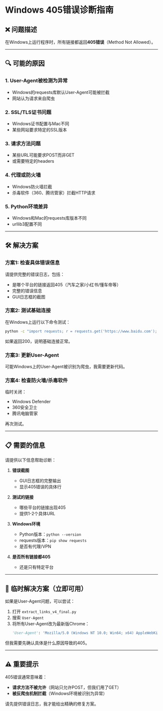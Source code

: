 # Windows 405错误诊断指南

## ❌ 问题描述

在Windows上运行程序时，所有链接都返回**405错误**（Method Not Allowed）。

---

## 🔍 可能的原因

### 1. **User-Agent被检测为异常**
- Windows的requests库默认User-Agent可能被拦截
- 网站认为请求来自爬虫

### 2. **SSL/TLS证书问题**
- Windows证书配置与Mac不同
- 某些网站要求特定的SSL版本

### 3. **请求方法问题**
- 某些URL可能要求POST而非GET
- 或需要特定的headers

### 4. **代理或防火墙**
- Windows防火墙拦截
- 杀毒软件（360、腾讯管家）拦截HTTP请求

### 5. **Python环境差异**
- Windows和Mac的requests库版本不同
- urllib3配置不同

---

## 🛠️ 解决方案

### 方案1: 检查具体错误信息

请提供完整的错误日志，包括：
- 是哪个平台的链接返回405（汽车之家/小红书/懂车帝等）
- 完整的错误信息
- GUI日志框的截图

### 方案2: 测试基础连接

在Windows上运行以下命令测试：

```cmd
python -c "import requests; r = requests.get('https://www.baidu.com'); print(r.status_code)"
```

如果返回200，说明基础连接正常。

### 方案3: 更新User-Agent

可能Windows上的User-Agent被识别为爬虫，我需要更新代码。

### 方案4: 检查防火墙/杀毒软件

临时关闭：
- Windows Defender
- 360安全卫士
- 腾讯电脑管家

再次测试。

---

## 📋 需要的信息

请提供以下信息帮助诊断：

1. **错误截图**
   - GUI日志框的完整输出
   - 显示405错误的具体行

2. **测试的链接**
   - 哪些平台的链接出现405
   - 提供1-2个具体URL

3. **Windows环境**
   - Python版本：`python --version`
   - requests版本：`pip show requests`
   - 是否有代理/VPN

4. **是否所有链接都405**
   - 还是只有特定平台

---

## 🚀 临时解决方案（立即可用）

如果是User-Agent问题，可以尝试：

1. 打开 `extract_links_v4_final.py`
2. 搜索 `User-Agent`
3. 将所有User-Agent改为最新版Chrome：
   ```python
   'User-Agent': 'Mozilla/5.0 (Windows NT 10.0; Win64; x64) AppleWebKit/537.36 (KHTML, like Gecko) Chrome/131.0.0.0 Safari/537.36'
   ```

但我需要先确认具体是什么原因导致的405。

---

## ⚠️ 重要提示

405错误通常意味着：
- **请求方法不被允许**（网站只允许POST，但我们用了GET）
- **被反爬虫机制拦截**（Windows环境被识别为异常）

请先提供错误日志，我才能给出精确的修复方案。


